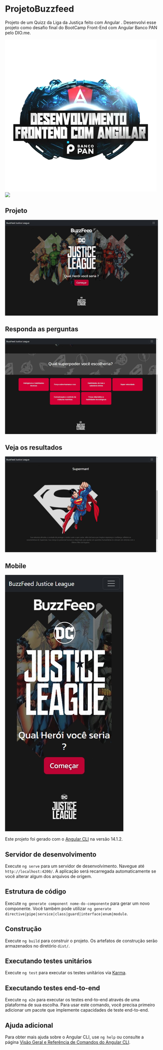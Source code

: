 # ProjetoBuzzfeed

Projeto de um Quizz da Liga da Justiça feito com Angular . Desenvolvi esse projeto como desafio final do BootCamp Front-End com Angular Banco PAN pelo DIO.me.

![](./src/assets/imgs/bootcamp.png)
![](../projeto-buzzfeed/src/assets/imgs/svg/dio.svg)


## Projeto
![](./src/assets/imgs/readme/MacBook%20Pro-1704589855952.jpeg)

## Responda as perguntas
![](./src/assets/imgs/readme/MacBook%20Pro-1704589976379.jpeg)

## Veja os resultados
![](./src/assets/imgs/readme/MacBook%20Pro-1704589988139.jpeg)


## Mobile
![](./src/assets/imgs/readme/iPhone%2012%20Pro-1704589871833.jpeg)


Este projeto foi gerado com o [Angular CLI](https://github.com/angular/angular-cli) na versão 14.1.2.

## Servidor de desenvolvimento

Execute `ng serve` para um servidor de desenvolvimento. Navegue até `http://localhost:4200/`. A aplicação será recarregada automaticamente se você alterar algum dos arquivos de origem.

## Estrutura de código

Execute `ng generate component nome-do-componente` para gerar um novo componente. Você também pode utilizar `ng generate directive|pipe|service|class|guard|interface|enum|module`.

## Construção

Execute `ng build` para construir o projeto. Os artefatos de construção serão armazenados no diretório `dist/`.

## Executando testes unitários

Execute `ng test` para executar os testes unitários via [Karma](https://karma-runner.github.io).

## Executando testes end-to-end

Execute `ng e2e` para executar os testes end-to-end através de uma plataforma de sua escolha. Para usar este comando, você precisa primeiro adicionar um pacote que implemente capacidades de teste end-to-end.

## Ajuda adicional

Para obter mais ajuda sobre o Angular CLI, use `ng help` ou consulte a página [Visão Geral e Referência de Comandos do Angular CLI](https://angular.io/cli).

